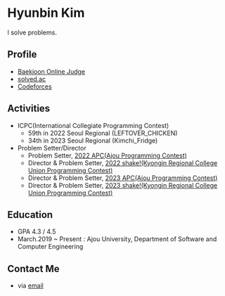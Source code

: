 # Hyunbin Kim

I solve problems. 

## Profile
- [Baekjoon Online Judge](https://www.acmicpc.net/user/akim9905)
- [solved.ac](https://solved.ac/profile/akim9905)
- [Codeforces](https://codeforces.com/profile/myunbinee)

## Activities
- ICPC(International Collegiate Programming Contest)
  - 59th in 2022 Seoul Regional (LEFTOVER_CHICKEN)
  - 34th in 2023 Seoul Regional (Kimchi_Fridge)
- Problem Setter/Director
  - Problem Setter, [2022 APC(Ajou Programming Contest)](https://www.acmicpc.net/category/detail/3219)
  - Director & Problem Setter, [2022 shake!(Kyongin Regional College Union Programming Contest)](https://www.acmicpc.net/category/detail/3557)
  - Director & Problem Setter, [2023 APC(Ajou Programming Contest)](https://www.acmicpc.net/category/848)
  - Director & Problem Setter, [2023 shake!(Kyongin Regional College Union Programming Contest)](https://www.acmicpc.net/category/3557)

## Education
- GPA 4.3 / 4.5
- March.2019 ~ Present : Ajou University, Department of Software and Computer Engineering

## Contact Me
- via [email](mailto:akim9905@ajou.ac.kr)
